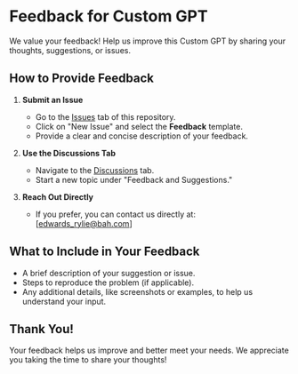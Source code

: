 # Feedback for Custom GPT

We value your feedback! Help us improve this Custom GPT by sharing your thoughts, suggestions, or issues.

## How to Provide Feedback

1. **Submit an Issue**  
   - Go to the [Issues](../../issues) tab of this repository.
   - Click on "New Issue" and select the **Feedback** template.
   - Provide a clear and concise description of your feedback.

2. **Use the Discussions Tab**  
   - Navigate to the [Discussions](../../discussions) tab.
   - Start a new topic under "Feedback and Suggestions."

3. **Reach Out Directly**  
   - If you prefer, you can contact us directly at: [edwards_rylie@bah.com]

## What to Include in Your Feedback

- A brief description of your suggestion or issue.
- Steps to reproduce the problem (if applicable).
- Any additional details, like screenshots or examples, to help us understand your input.

## Thank You!

Your feedback helps us improve and better meet your needs. We appreciate you taking the time to share your thoughts!
